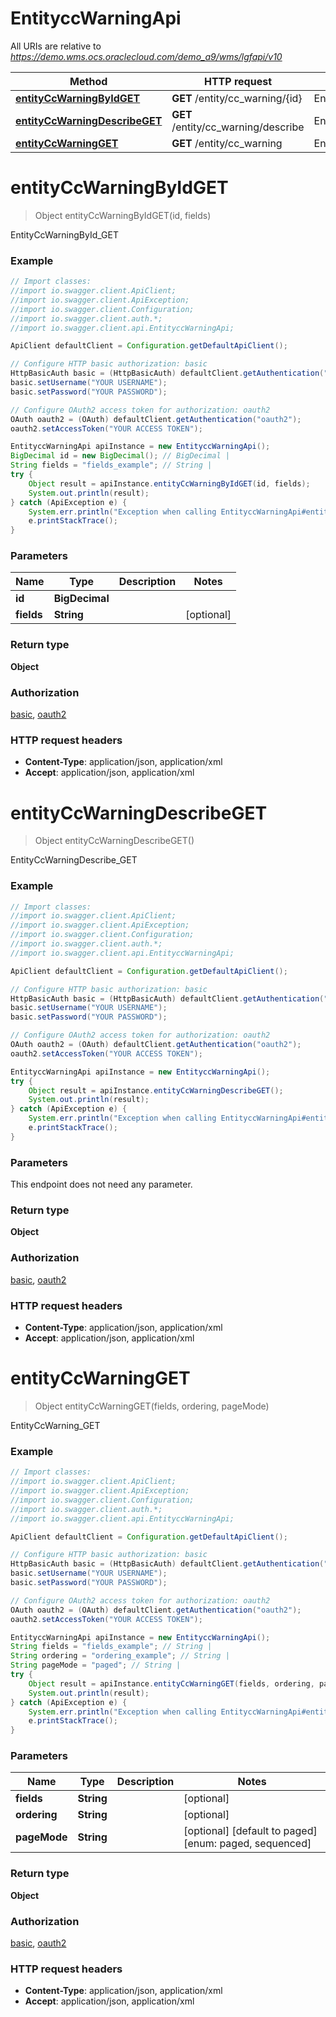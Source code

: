 # EntityccWarningApi

All URIs are relative to *https://demo.wms.ocs.oraclecloud.com/demo_a9/wms/lgfapi/v10*

Method | HTTP request | Description
------------- | ------------- | -------------
[**entityCcWarningByIdGET**](EntityccWarningApi.md#entityCcWarningByIdGET) | **GET** /entity/cc_warning/{id} | EntityCcWarningById_GET
[**entityCcWarningDescribeGET**](EntityccWarningApi.md#entityCcWarningDescribeGET) | **GET** /entity/cc_warning/describe | EntityCcWarningDescribe_GET
[**entityCcWarningGET**](EntityccWarningApi.md#entityCcWarningGET) | **GET** /entity/cc_warning | EntityCcWarning_GET


<a name="entityCcWarningByIdGET"></a>
# **entityCcWarningByIdGET**
> Object entityCcWarningByIdGET(id, fields)

EntityCcWarningById_GET



### Example
```java
// Import classes:
//import io.swagger.client.ApiClient;
//import io.swagger.client.ApiException;
//import io.swagger.client.Configuration;
//import io.swagger.client.auth.*;
//import io.swagger.client.api.EntityccWarningApi;

ApiClient defaultClient = Configuration.getDefaultApiClient();

// Configure HTTP basic authorization: basic
HttpBasicAuth basic = (HttpBasicAuth) defaultClient.getAuthentication("basic");
basic.setUsername("YOUR USERNAME");
basic.setPassword("YOUR PASSWORD");

// Configure OAuth2 access token for authorization: oauth2
OAuth oauth2 = (OAuth) defaultClient.getAuthentication("oauth2");
oauth2.setAccessToken("YOUR ACCESS TOKEN");

EntityccWarningApi apiInstance = new EntityccWarningApi();
BigDecimal id = new BigDecimal(); // BigDecimal | 
String fields = "fields_example"; // String | 
try {
    Object result = apiInstance.entityCcWarningByIdGET(id, fields);
    System.out.println(result);
} catch (ApiException e) {
    System.err.println("Exception when calling EntityccWarningApi#entityCcWarningByIdGET");
    e.printStackTrace();
}
```

### Parameters

Name | Type | Description  | Notes
------------- | ------------- | ------------- | -------------
 **id** | **BigDecimal**|  |
 **fields** | **String**|  | [optional]

### Return type

**Object**

### Authorization

[basic](../README.md#basic), [oauth2](../README.md#oauth2)

### HTTP request headers

 - **Content-Type**: application/json, application/xml
 - **Accept**: application/json, application/xml

<a name="entityCcWarningDescribeGET"></a>
# **entityCcWarningDescribeGET**
> Object entityCcWarningDescribeGET()

EntityCcWarningDescribe_GET



### Example
```java
// Import classes:
//import io.swagger.client.ApiClient;
//import io.swagger.client.ApiException;
//import io.swagger.client.Configuration;
//import io.swagger.client.auth.*;
//import io.swagger.client.api.EntityccWarningApi;

ApiClient defaultClient = Configuration.getDefaultApiClient();

// Configure HTTP basic authorization: basic
HttpBasicAuth basic = (HttpBasicAuth) defaultClient.getAuthentication("basic");
basic.setUsername("YOUR USERNAME");
basic.setPassword("YOUR PASSWORD");

// Configure OAuth2 access token for authorization: oauth2
OAuth oauth2 = (OAuth) defaultClient.getAuthentication("oauth2");
oauth2.setAccessToken("YOUR ACCESS TOKEN");

EntityccWarningApi apiInstance = new EntityccWarningApi();
try {
    Object result = apiInstance.entityCcWarningDescribeGET();
    System.out.println(result);
} catch (ApiException e) {
    System.err.println("Exception when calling EntityccWarningApi#entityCcWarningDescribeGET");
    e.printStackTrace();
}
```

### Parameters
This endpoint does not need any parameter.

### Return type

**Object**

### Authorization

[basic](../README.md#basic), [oauth2](../README.md#oauth2)

### HTTP request headers

 - **Content-Type**: application/json, application/xml
 - **Accept**: application/json, application/xml

<a name="entityCcWarningGET"></a>
# **entityCcWarningGET**
> Object entityCcWarningGET(fields, ordering, pageMode)

EntityCcWarning_GET



### Example
```java
// Import classes:
//import io.swagger.client.ApiClient;
//import io.swagger.client.ApiException;
//import io.swagger.client.Configuration;
//import io.swagger.client.auth.*;
//import io.swagger.client.api.EntityccWarningApi;

ApiClient defaultClient = Configuration.getDefaultApiClient();

// Configure HTTP basic authorization: basic
HttpBasicAuth basic = (HttpBasicAuth) defaultClient.getAuthentication("basic");
basic.setUsername("YOUR USERNAME");
basic.setPassword("YOUR PASSWORD");

// Configure OAuth2 access token for authorization: oauth2
OAuth oauth2 = (OAuth) defaultClient.getAuthentication("oauth2");
oauth2.setAccessToken("YOUR ACCESS TOKEN");

EntityccWarningApi apiInstance = new EntityccWarningApi();
String fields = "fields_example"; // String | 
String ordering = "ordering_example"; // String | 
String pageMode = "paged"; // String | 
try {
    Object result = apiInstance.entityCcWarningGET(fields, ordering, pageMode);
    System.out.println(result);
} catch (ApiException e) {
    System.err.println("Exception when calling EntityccWarningApi#entityCcWarningGET");
    e.printStackTrace();
}
```

### Parameters

Name | Type | Description  | Notes
------------- | ------------- | ------------- | -------------
 **fields** | **String**|  | [optional]
 **ordering** | **String**|  | [optional]
 **pageMode** | **String**|  | [optional] [default to paged] [enum: paged, sequenced]

### Return type

**Object**

### Authorization

[basic](../README.md#basic), [oauth2](../README.md#oauth2)

### HTTP request headers

 - **Content-Type**: application/json, application/xml
 - **Accept**: application/json, application/xml

